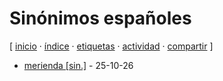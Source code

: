 # Sinónimos españoles
[ [inicio](/index.md) · [índice](/indice.md) · [etiquetas](/etiquetas.md) · [actividad](/actividad.md) · [compartir](https://x.com/intent/tweet?text=Sin%C3%B3nimos+espa%C3%B1oles+%E2%80%94+Etiquetas%0A%0A%E2%86%92+https%3A%2F%2Fgithub.com%2Fjucardus%2Fjucardus.github.io%2Fblob%2Fmain%2Fs%2Fi%2Fsinonimos-espanoles.md%0A%0A%23etiquetas_jucardus) ]

* [merienda [sin.]](/m/e/r/merienda-sin.md) - 25-10-26
